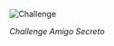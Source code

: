 ![Challenge](https://github.com/user-attachments/assets/1639792c-2fc5-4711-849e-8b1e04b24ea7)


<em>Challenge Amigo Secreto</em>
 
